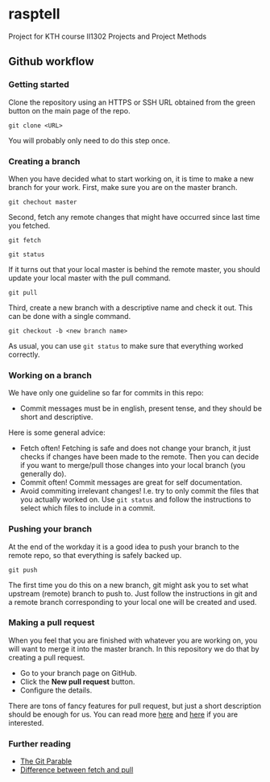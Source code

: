 # rasptell
Project for KTH course II1302 Projects and Project Methods

## Github workflow

### Getting started

Clone the repository using an HTTPS or SSH URL obtained from the green button on the main page of the repo.

`git clone <URL>`

You will probably only need to do this step once.

### Creating a branch

When you have decided what to start working on, it is time to make a new branch for your work. First, make sure you are on the master branch.

`git chechout master`

Second, fetch any remote changes that might have occurred since last time you fetched.

`git fetch`

`git status`

If it turns out that your local master is behind the remote master, you should update your local master with the pull command.

`git pull`

Third, create a new branch with a descriptive name and check it out. This can be done with a single command.

`git checkout -b <new branch name>`

As usual, you can use `git status` to make sure that everything worked correctly.

### Working on a branch

We have only one guideline so far for commits in this repo:

- Commit messages must be in english, present tense, and they should be short and descriptive.

Here is some general advice:

- Fetch often! Fetching is safe and does not change your branch, it just checks if changes have been made to the remote. Then you can decide if you want to merge/pull those changes into your local branch (you generally do).
- Commit often! Commit messages are great for self documentation.
- Avoid commiting irrelevant changes! I.e. try to only commit the files that you actually worked on. Use `git status` and follow the instructions to select which files to include in a commit.

### Pushing your branch

At the end of the workday it is a good idea to push your branch to the remote repo, so that everything is safely backed up.

`git push`

The first time you do this on a new branch, git might ask you to set what upstream (remote) branch to push to. Just follow the instructions in git and a remote branch corresponding to your local one will be created and used.

### Making a pull request

When you feel that you are finished with whatever you are working on, you will want to merge it into the master branch. In this repository we do that by creating a pull request.

- Go to your branch page on GitHub.
- Click the **New pull request** button.
- Configure the details.

There are tons of fancy features for pull request, but just a short description should be enough for us. You can read more [here](https://help.github.com/articles/about-pull-requests/) and [here](https://help.github.com/articles/creating-a-pull-request/) if you are interested.

### Further reading

- [The Git Parable](http://tom.preston-werner.com/2009/05/19/the-git-parable.html)
- [Difference between fetch and pull](https://www.git-tower.com/learn/git/faq/difference-between-git-fetch-git-pull)
